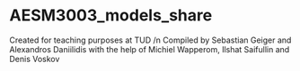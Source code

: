 # AESM3003_models_share
Created for teaching purposes at TUD /n
Compiled by Sebastian Geiger and Alexandros Daniilidis with the help of Michiel Wapperom, Ilshat Saifullin and Denis Voskov
